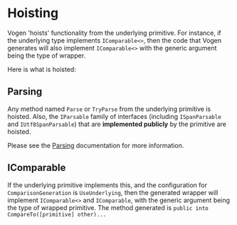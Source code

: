# Hoisting

Vogen 'hoists' functionality from the underlying primitive. For instance, if the underlying type implements `IComparable<>`, then the code that Vogen generates will also implement `IComparable<>` with the generic argument being the type of wrapper.

Here is what is hoisted:

## Parsing        

Any method named `Parse` or `TryParse` from the underlying primitive is hoisted.
Also, the `IParsable`
family of interfaces (including `ISpanParsable` and `IUtf8SpanParsable`)
that are **implemented publicly** by the primitive are hoisted.

Please see the [Parsing](Parsing.md) documentation for more information.

## IComparable

If the underlying primitive implements this, and the configuration for `ComparisonGeneration` is `UseUnderlying`, then the generated wrapper will implement `IComparable<>` and `IComparable`, with the generic argument being the type of wrapped primitive.
The method generated is `public into CompareTo([primitive] other)...`
